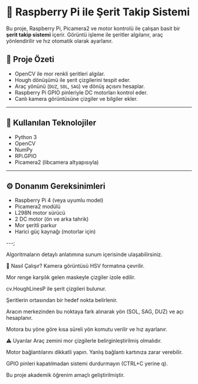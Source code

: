 # 🚗 Raspberry Pi ile Şerit Takip Sistemi

Bu proje, Raspberry Pi, Picamera2 ve motor kontrolü ile çalışan basit bir **şerit takip sistemi** içerir. Görüntü işleme ile şeritler algılanır, araç yönlendirilir ve hız otomatik olarak ayarlanır.

## 📸 Proje Özeti

- OpenCV ile mor renkli şeritleri algılar.
- Hough dönüşümü ile şerit çizgilerini tespit eder.
- Araç yönünü (`DUZ`, `SOL`, `SAG`) ve dönüş açısını hesaplar.
- Raspberry Pi GPIO pinleriyle DC motorları kontrol eder.
- Canlı kamera görüntüsüne çizgiler ve bilgiler ekler.

---

## 🧰 Kullanılan Teknolojiler

- Python 3
- OpenCV
- NumPy
- RPi.GPIO
- Picamera2 (libcamera altyapısıyla)

---

## ⚙️ Donanım Gereksinimleri

- Raspberry Pi 4 (veya uyumlu model)
- Picamera2 modülü
- L298N motor sürücü
- 2 DC motor (ön ve arka tahrik)
- Mor şeritli parkur
- Harici güç kaynağı (motorlar için)

---;

Algoritmaların detaylı anlatımına sunum içerisinde ulaşabilirsiniz. 


🧠 Nasıl Çalışır?
Kamera görüntüsü HSV formatına çevrilir.

Mor renge karşılık gelen maskeyle çizgiler izole edilir.

cv.HoughLinesP ile şerit çizgileri bulunur.

Şeritlerin ortasından bir hedef nokta belirlenir.

Aracın merkezinden bu noktaya fark alınarak yön (SOL, SAG, DUZ) ve açı hesaplanır.

Motora bu yöne göre kısa süreli yön komutu verilir ve hız ayarlanır.



⚠️ Uyarılar
Araç zemini mor çizgilerle belirginleştirilmiş olmalıdır.

Motor bağlantılarını dikkatli yapın. Yanlış bağlantı kartınıza zarar verebilir.

GPIO pinleri kapatılmadan sistemi durdurmayın (CTRL+C yerine q).


Bu proje akademik öğrenim amaçlı geliştirilmiştir.
